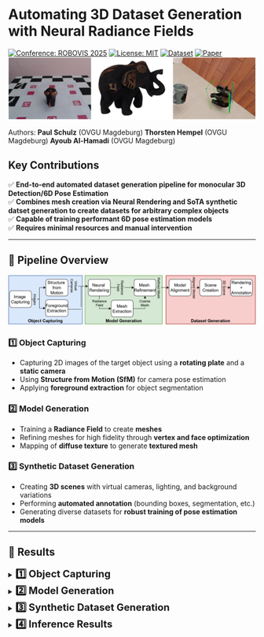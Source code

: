 # Automating 3D Dataset Generation with Neural Radiance Fields

[![Conference: ROBOVIS 2025](https://img.shields.io/badge/Conference-ROBOVIS%202025-blue.svg)](https://robovis.org)
[![License: MIT](https://img.shields.io/badge/License-MIT-green.svg)](LICENSE)
[![Dataset](https://img.shields.io/badge/Data-Download-orange)](link_to_dataset)
[![Paper](https://img.shields.io/badge/Paper-PDF-red)](link_to_paper)
![Teaser Image](figures/Teaser.png)

Authors: **Paul Schulz** (OVGU Magdeburg)   **Thorsten Hempel** (OVGU Magdeburg)   **Ayoub Al-Hamadi** (OVGU Magdeburg)  

##  Key Contributions

✅ **End-to-end automated dataset generation pipeline for monocular 3D Detection/6D Pose Estimation**  
✅ **Combines mesh creation via Neural Rendering and SoTA synthetic datset generation to create datasets for arbitrary complex objects**  
✅ **Capable of training performant 6D pose estimation models**  
✅ **Requires minimal resources and manual intervention**  

---
## 📌 Pipeline Overview
![Pipeline Image](figures/Pipeline.png)

### 1️⃣ **Object Capturing**
- Capturing 2D images of the target object using a **rotating plate** and a **static camera**  
- Using **Structure from Motion (SfM)** for camera pose estimation 
- Applying **foreground extraction** for object segmentation  

### 2️⃣ **Model Generation**
- Training a **Radiance Field** to create **meshes**  
- Refining meshes for high fidelity through **vertex and face optimization**  
- Mapping of  **diffuse texture** to generate **textured mesh** 

### 3️⃣ **Synthetic Dataset Generation**
- Creating **3D scenes** with virtual cameras, lighting, and background variations  
- Performing **automated annotation** (bounding boxes, segmentation, etc.)  
- Generating diverse datasets for **robust training of pose estimation models** 


---


## 🎯 Results

<details>
  <summary> <span style="font-size: 20px;"><strong>  1️⃣ Object Capturing</strong></summary>

</details>

<details>
  <summary> <span style="font-size: 20px;"><strong>2️⃣ Model Generation</strong></summary>
  Radiance Fields
        <table>
          <tr>
            <td>
              <img src="figures/elephant_rf.gif" width="300">
            </td>
            <td>
              <img src="figures/remote_rf.gif" width="300">
            </td>
            <td>
              <img src="figures/multimeter_rf.gif" width="300">
            </td>
          </tr>
      </table>
    Meshes
        <table>
          <tr>
            <td>
              <img src="figures/Elephant_mesh.gif" width="300">
            </td>
            <td>
              <img src="figures/Remote_mesh.gif" width="300">
            </td>
            <td>
              <img src="figures/Multimeter_mesh.gif" width="300">
            </td>
          </tr>
      </table>
</details>
      
<details>
  <summary> <span style="font-size: 20px;"><strong>3️⃣ Synthetic Dataset Generation</strong></summary>



</details>

<details>
  <summary> <span style="font-size: 20px;"><strong>4️⃣ Inference Results </strong></summary>
  <table>
  <tr>
    <td>
      <img src="figures/Elephant.gif" width="300">
    </td>
    <td>
      <img src="figures/Remote.gif" width="300">
    </td>
    <td>
      <img src="figures/Multimeter.gif" width="300">
    </td>
  </tr>
</table>
</details>




